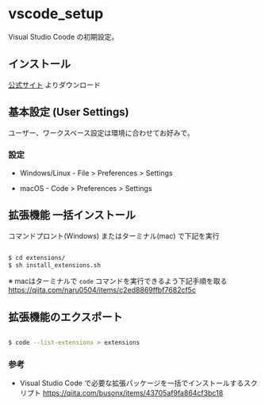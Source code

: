 # vscode_setup

Visual Studio Coode の初期設定。

## インストール

[公式サイト](https://code.visualstudio.com/) よりダウンロード

## 基本設定 (User Settings)

ユーザー、ワークスペース設定は環境に合わせてお好みで。


### 設定

* Windows/Linux - File > Preferences > Settings

* macOS - Code > Preferences > Settings

## 拡張機能 一括インストール

コマンドプロント(Windows) またはターミナル(mac) で下記を実行

```sh

$ cd extensions/
$ sh install_extensions.sh

```

※ macはターミナルで `code` コマンドを実行できるよう下記手順を取る
https://qiita.com/naru0504/items/c2ed8869ffbf7682cf5c

## 拡張機能のエクスポート

```sh

$ code --list-extensions > extensions

```

### 参考

* Visual Studio Code で必要な拡張パッケージを一括でインストールするスクリプト
  https://qiita.com/busonx/items/43705af9fa864cf3bc18
